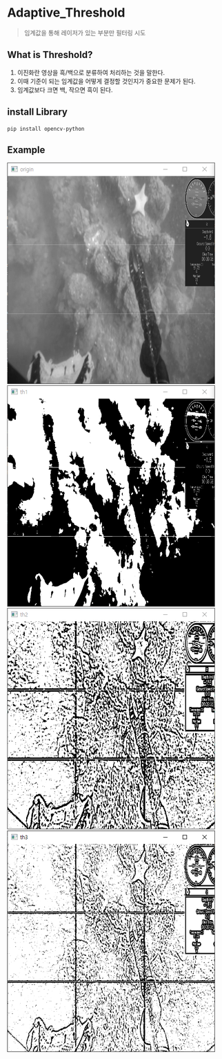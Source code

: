 # Adaptive_Threshold
> 임계값을 통해 레이저가 있는 부분만 필터링 시도

## What is Threshold?
1. 이진화란 영상을 흑/백으로 분류하여 처리하는 것을 말한다.
2. 이때 기준이 되는 임계값을 어떻게 결정할 것인지가 중요한 문제가 된다.
3. 임계값보다 크면 백, 작으면 흑이 된다.

## install Library
```
pip install opencv-python
```

## Example
![origin](Example_image/origin.PNG)
![threshold](Example_image/threshold.PNG)
![thresh_mean](Example_image/thresh_mean.PNG)
![가우시안](Example_image/가우시안.PNG)


